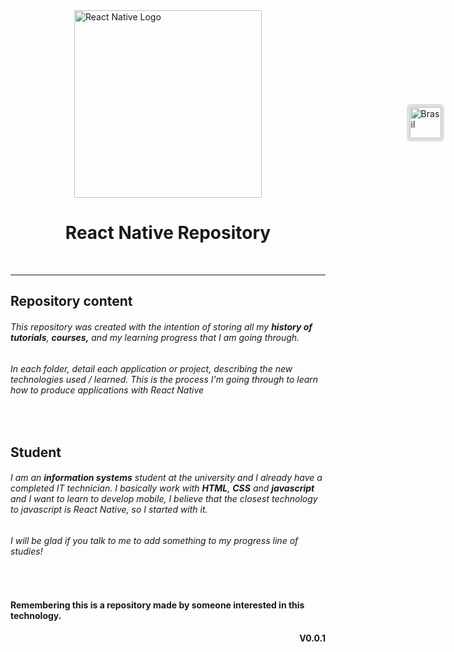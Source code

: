 
<style>

.flag{
    position: absolute;
    top: 5%;
    right: 4%;
    width: 50px;
    border: 5px solid #2222;
    border-radius: 7px;
}

.header {
    display: flex;
    align-items: center;
    justify-content: center;
    flex-direction: column;
}

.header img {
    width: 300px
}

.header h1 {
    text-align: center;
}

#version{
    float: right;
}

</style>

<img class="flag" src="https://revista-images.querobolsa.com.br/revista/post_images/32586/6236f6bfe3ce8db35bdc1cd57ab59842b3958101.jpg?1605793577" alt="Brasil">

<div class="header">
    <a href="https://reactjs.org/">
        <img src="https://upload.wikimedia.org/wikipedia/commons/thumb/a/a7/React-icon.svg/1200px-React-icon.svg.png " alt="React Native Logo" href="https://reactjs.org/"/>
    </a>
    <h1>React Native Repository</h1>
</div>
<br>

---

## __Repository content__
###### This repository was created with the intention of storing all my **history of tutorials**, **courses,** and my learning progress that I am going through. 
###### In each folder, detail each application or project, describing the new technologies used / learned. This is the process I'm going through to learn how to produce applications with React Native

<br>

## __Student__
###### I am an **information systems** student at the university and I already have a completed IT technician. I basically work with **HTML**, **CSS** and **javascript** and I want to learn to develop mobile, I believe that the closest technology to javascript is React Native, so I started with it. 
###### I will be glad if you talk to me to add something to my progress line of studies!

<br>

#### Remembering this is a repository made by someone interested in this technology.

<div id='version'><b>V0.0.1</b></div>






